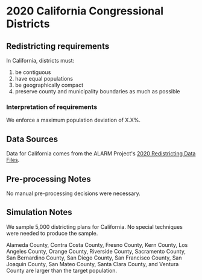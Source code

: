 # 2020 California Congressional Districts

## Redistricting requirements
In California, districts must:

1. be contiguous
1. have equal populations
1. be geographically compact
1. preserve county and municipality boundaries as much as possible


### Interpretation of requirements
We enforce a maximum population deviation of X.X%.

## Data Sources
Data for California comes from the ALARM Project's [2020 Redistricting Data Files](https://alarm-redist.github.io/posts/2021-08-10-census-2020/).

## Pre-processing Notes
No manual pre-processing decisions were necessary.

## Simulation Notes
We sample 5,000 districting plans for California.
No special techniques were needed to produce the sample.

Alameda County, Contra Costa County, Fresno County, Kern County, Los Angeles County, Orange County, Riverside County, Sacramento County, San Bernardino County, San Diego County, San Francisco County, San Joaquin County, San Mateo County, Santa Clara County, and Ventura County are larger than the target population.
